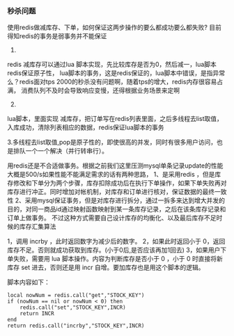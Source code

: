 ### 秒杀问题

使用redis做减库存、下单，如何保证这两步操作的要么都成功要么都失败?
目前得知redis的事务是弱事务并不能保证

1.
redis 减库存可以通过lua 脚本实现，先比较库存是否为0，然后减一，lua脚本 redis保证原子性，
lua脚本的事务，这是redis保证的，lua脚本中错误，是指异常么？redis面对tps 2000的秒杀没有问题啊，随着tps的增大，redis内存很容易占满，
消费队列不及时会导致响应变慢，还得根据业务场景来定啊

2.
lua脚本，里面实现 减库存，把订单写在redis列表里面，之后多线程去list取值，入库成功，清除列表相应的数据，redis保证lua脚本的事务

3.多线程去list取值,pop是原子性的，即使很高的并发，同时有很多用户访问，也是排队一个一个解决（并行转串行）。

用redis还是不合适做事务。根据之前我们这里压测mysql单条记录update的性能大概是500/s如果性能不能满足需求的话有两种思路，
1、是采用redis ，但是库存修改和下单分为两个步骤，库存扣除成功后在执行下单操作，如果下单失败再对库存进行冲正。同时增加对帐机制，对库存和订单进行核对，保证数据的最终一致性
2、采用mysql保证事务，但是对库存进行拆分，通过一拆多来达到增大并发的目的，对同一商品id通过映射函数映射到某一条库存记录，之后在该条库存记录和订单上做事务。
不过这种方式需要自己设计库存的均衡化、以及最后库存不足时候的库存汇集算法


1，调用 incrby ，此时返回数字为减少后的数字。
2，如果此时返回小于 0，返回库存不足。否则就成功获取到库存。(小于0后,是否应该再加1回去)
3，如果用户下单失败，需要用 lua 脚本操作。内容为判断库存是否小于 0 ，小于 0 时直接将新库存 set 进去，否则还是用 incr 自增。要加库存也是用这个脚本的逻辑。

脚本内容如下：
```
local nowNum = redis.call("get","STOCK_KEY")
if (nowNum == nil or nowNum < 0) then
    redis.call("set","STOCK_KEY",INCR)
    return INCR
end
return redis.call("incrby","STOCK_KEY",INCR)
```
